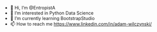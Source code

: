 - 👋 Hi, I’m @EntropistA
- 👀 I’m interested in Python Data Science
- 🌱 I’m currently learning BootstrapStudio
- 📫 How to reach me https://www.linkedin.com/in/adam-wilczynski/

<!---
EntropistA/EntropistA is a ✨ special ✨ repository because its `README.md` (this file) appears on your GitHub profile.
You can click the Preview link to take a look at your changes.
--->
